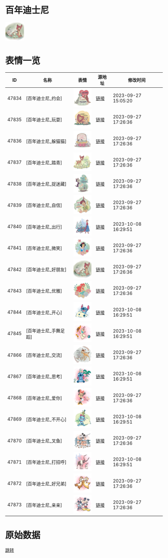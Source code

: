 # 百年迪士尼

<img src="./cover.png" height="60" alt="cover" />

# 表情一览

|ID|名称|表情|源地址|修改时间|
|----|----|----|----|----|
|47834|[百年迪士尼_约会]|<img src="./pic/047834_%5B百年迪士尼_约会%5D.png" height="60" alt="约会"/>|[链接](https://i0.hdslb.com/bfs/emote/3294742eeeafab683dfa28499b2142442f399654.png)|2023-09-27 15:05:20|
|47835|[百年迪士尼_玩耍]|<img src="./pic/047835_%5B百年迪士尼_玩耍%5D.png" height="60" alt="玩耍"/>|[链接](https://i0.hdslb.com/bfs/emote/30bc5a874dee696c43e572f1864cf2906bb894cc.png)|2023-09-27 17:26:36|
|47836|[百年迪士尼_躲猫猫]|<img src="./pic/047836_%5B百年迪士尼_躲猫猫%5D.png" height="60" alt="躲猫猫"/>|[链接](https://i0.hdslb.com/bfs/emote/811f75cea0ee6f8eb631a2daa6c527d63fd5b9cb.png)|2023-09-27 17:26:36|
|47837|[百年迪士尼_踏青]|<img src="./pic/047837_%5B百年迪士尼_踏青%5D.png" height="60" alt="踏青"/>|[链接](https://i0.hdslb.com/bfs/emote/e0582131465ab5fd5279fd2b5499f7a4bce86565.png)|2023-09-27 17:26:36|
|47838|[百年迪士尼_捉迷藏]|<img src="./pic/047838_%5B百年迪士尼_捉迷藏%5D.png" height="60" alt="捉迷藏"/>|[链接](https://i0.hdslb.com/bfs/emote/bb81259edfd062ed1e67886ba5d83b2adcc37fe6.png)|2023-09-27 17:26:36|
|47839|[百年迪士尼_自信]|<img src="./pic/047839_%5B百年迪士尼_自信%5D.png" height="60" alt="自信"/>|[链接](https://i0.hdslb.com/bfs/emote/615973f01d31b4666edb8cad2a7b6209b8a39199.png)|2023-09-27 17:26:36|
|47840|[百年迪士尼_出行]|<img src="./pic/047840_%5B百年迪士尼_出行%5D.png" height="60" alt="出行"/>|[链接](https://i0.hdslb.com/bfs/emote/7fb244a954340b94806efb55c929b11d9418555d.png)|2023-10-08 16:29:51|
|47841|[百年迪士尼_微笑]|<img src="./pic/047841_%5B百年迪士尼_微笑%5D.png" height="60" alt="微笑"/>|[链接](https://i0.hdslb.com/bfs/emote/a98344f347d3110d4e2c1c9b66e3c09670d058fb.png)|2023-09-27 17:26:36|
|47842|[百年迪士尼_好朋友]|<img src="./pic/047842_%5B百年迪士尼_好朋友%5D.png" height="60" alt="好朋友"/>|[链接](https://i0.hdslb.com/bfs/emote/ed8e4ceb812e24f97150885b8edc76c23516ab94.png)|2023-09-27 17:26:36|
|47843|[百年迪士尼_优雅]|<img src="./pic/047843_%5B百年迪士尼_优雅%5D.png" height="60" alt="优雅"/>|[链接](https://i0.hdslb.com/bfs/emote/40dec0d4d78694181a980c501ba3087f4bacef85.png)|2023-09-27 17:26:36|
|47844|[百年迪士尼_开心]|<img src="./pic/047844_%5B百年迪士尼_开心%5D.png" height="60" alt="开心"/>|[链接](https://i0.hdslb.com/bfs/emote/1759157f6c3530939d3b355e7ca26d29deabf6df.png)|2023-10-08 16:29:51|
|47845|[百年迪士尼_手舞足蹈]|<img src="./pic/047845_%5B百年迪士尼_手舞足蹈%5D.png" height="60" alt="手舞足蹈"/>|[链接](https://i0.hdslb.com/bfs/emote/6f31ec4d19601ec7f5d151c8807f72e4b3fe0477.png)|2023-10-08 16:29:51|
|47866|[百年迪士尼_交流]|<img src="./pic/047866_%5B百年迪士尼_交流%5D.png" height="60" alt="交流"/>|[链接](https://i0.hdslb.com/bfs/emote/e368c51e096c5fb60ec6ed48a6d05139ca0cae4c.png)|2023-09-27 17:26:36|
|47867|[百年迪士尼_思考]|<img src="./pic/047867_%5B百年迪士尼_思考%5D.png" height="60" alt="思考"/>|[链接](https://i0.hdslb.com/bfs/emote/9a40bbcc1edbeae65423733c8d70652e7b3cdca6.png)|2023-10-08 16:29:51|
|47868|[百年迪士尼_爱你]|<img src="./pic/047868_%5B百年迪士尼_爱你%5D.png" height="60" alt="爱你"/>|[链接](https://i0.hdslb.com/bfs/emote/454e9b8bda002d45c0cb87e1baeb7a8cf139fb51.png)|2023-09-27 17:26:36|
|47869|[百年迪士尼_不开心]|<img src="./pic/047869_%5B百年迪士尼_不开心%5D.png" height="60" alt="不开心"/>|[链接](https://i0.hdslb.com/bfs/emote/4bc3507fe1b55833eee20cf77a802cbeb2e3c294.png)|2023-10-08 16:29:51|
|47870|[百年迪士尼_叉鱼]|<img src="./pic/047870_%5B百年迪士尼_叉鱼%5D.png" height="60" alt="叉鱼"/>|[链接](https://i0.hdslb.com/bfs/emote/9a6abeff909c1c9873d99984ae3865d109813245.png)|2023-09-27 17:26:36|
|47871|[百年迪士尼_打招呼]|<img src="./pic/047871_%5B百年迪士尼_打招呼%5D.png" height="60" alt="打招呼"/>|[链接](https://i0.hdslb.com/bfs/emote/ddadf1e2ab3588e2cca599025e291ef1fc04735d.png)|2023-10-08 16:29:51|
|47872|[百年迪士尼_好兄弟]|<img src="./pic/047872_%5B百年迪士尼_好兄弟%5D.png" height="60" alt="好兄弟"/>|[链接](https://i0.hdslb.com/bfs/emote/01a80a32f67ec7973b5ea35150d570e970ca8120.png)|2023-09-27 17:26:36|
|47873|[百年迪士尼_亲亲]|<img src="./pic/047873_%5B百年迪士尼_亲亲%5D.png" height="60" alt="亲亲"/>|[链接](https://i0.hdslb.com/bfs/emote/212636ad660bf8d9c99895d04d2f4e546113fa13.png)|2023-09-27 17:26:36|

# 原始数据

[跳转](./raw.json)

